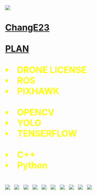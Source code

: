 <!DOCTYPE html>
<html>
<head>
	<img src="https://capsule-render.vercel.app/api?type=wave&color=auto&height=300&section=header&text=ChangE23%20info&fontSize=90" />


<body>
  <h1><a href="https://github.com/ChangE23"> ChangE23 </a><span style="color:red"><span style="color:orange"><span style="color:yellow"><span 
	</h1>
  <div id="grid">
   
	
	
<br>	
<hl><strong><a href="https://github.com/ChangE23">PLAN</a> 
	<br>
<br>
<li>   DRONE LICENSE </li>
<li>   ROS </li>
<li>   PIXHAWK </li>

<br>
<li>  OPENCV </li>
<li>  YOLO </li>
<li>  TENSERFLOW </li>

<br>
<li>  C++</li>
<li>  Python</li>
<br>
<img src="https://img.shields.io/badge/Drone-212121?style=flat-square&logo=Drone&logoColor=white"/></a>&nbsp 
<img src="https://img.shields.io/badge/Python-3766AB?style=flat-square&logo=Python&logoColor=white"/></a>&nbsp 
<img src="https://img.shields.io/badge/C++-00599C?style=flat-square&logo=C++&logoColor=white"/></a>&nbsp 
<img src="https://img.shields.io/badge/GO-00ADD8?style=flat-square&logo=GO&logoColor=white"/></a>&nbsp 
<img src="https://img.shields.io/badge/ROS-22314E?style=flat-square&logo=ROS&logoColor=white"/></a>&nbsp 
<img src="https://img.shields.io/badge/GitHub-181717?style=flat-square&logo=GitHub&logoColor=white"/></a>&nbsp   
<img src="https://img.shields.io/badge/Raspberry-A22846?style=flat-square&logo=Raspberry&logoColor=white"/></a>&nbsp  
<img src="https://img.shields.io/badge/Ubuntu-E95420?style=flat-square&logo=Ubuntu&logoColor=white"/></a>&nbsp  
<img src="https://img.shields.io/badge/OpenCV-5C3EE8?style=flat-square&logo=5C3EE8&logoColor=white"/></a>&nbsp
<img src="https://img.shields.io/badge/YOLO-00FFFF?style=flat-square&logo=00FFFF&logoColor=white"/></a>&nbsp
	<br>

